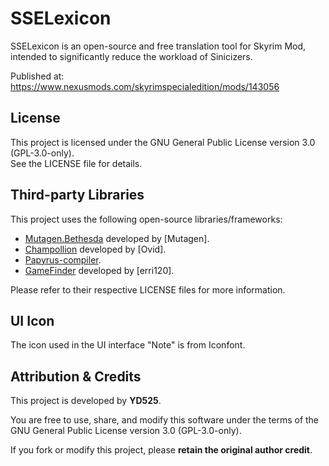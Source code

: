 # SSELexicon

SSELexicon is an open-source and free translation tool for Skyrim Mod, intended to significantly reduce the workload of Sinicizers.

Published at: https://www.nexusmods.com/skyrimspecialedition/mods/143056

## License

This project is licensed under the GNU General Public License version 3.0 (GPL-3.0-only).  
See the LICENSE file for details.

## Third-party Libraries

This project uses the following open-source libraries/frameworks:

- [Mutagen.Bethesda](https://github.com/Mutagen-Modding/Mutagen) developed by [Mutagen].
- [Champollion](https://github.com/Orvid/Champollion) developed by [Ovid].
- [Papyrus-compiler](https://github.com/russo-2025/papyrus-compiler).
- [GameFinder](https://github.com/erri120/GameFinder) developed by [erri120].

Please refer to their respective LICENSE files for more information.

## UI Icon

The icon used in the UI interface "Note" is from Iconfont.

## Attribution & Credits

This project is developed by **YD525**.

You are free to use, share, and modify this software under the terms of the GNU General Public License version 3.0 (GPL-3.0-only).

If you fork or modify this project, please **retain the original author credit**.